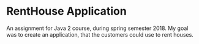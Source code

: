 # RentHouse Application
An assignment for Java 2 course, during spring semester 2018. My goal was to create an application, that the customers could use to rent houses.
